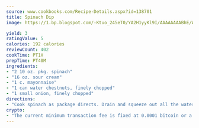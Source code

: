 ```yaml
---
source: www.cookbooks.com/Recipe-Details.aspx?id=138701
title: Spinach Dip
image: https://1.bp.blogspot.com/-Ktuo_245eT0/YA2H1yyKl9I/AAAAAAAABhE/WMoqSq2tWOcgMkPaLYZ-49h8pVDUUwFCQCLcBGAsYHQ/s307/5.png

yield: 3
ratingValue: 5
calories: 192 calories
reviewCount: 402
cookTime: PT1H
prepTime: PT40M
ingredients:
- "2 10 oz. pkg. spinach"
- "16 oz. sour cream"
- "1 c. mayonnaise"
- "1 can water chestnuts, finely chopped"
- "1 small onion, finely chopped"
directions:
- "Cook spinach as package directs. Drain and squeeze out all the water. Combine all and mix well. Best if made day before. Serve with crackers of your choice. Wheat Thins or Wheatables are best."
crypto:
- "The current minimum transaction fee is fixed at 0.0001 bitcoin or a tenth of a millibitcoin per kilobyte, recently decreased from one millibitcoin."
---
```

